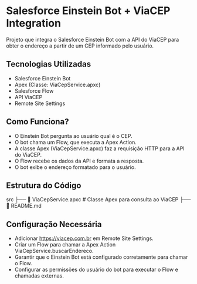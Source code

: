 # Salesforce Einstein Bot + ViaCEP Integration

Projeto que integra o Salesforce Einstein Bot com a API do ViaCEP para obter o endereço a partir de um CEP informado pelo usuário.

## Tecnologias Utilizadas
- Salesforce Einstein Bot
- Apex (Classe: ViaCepService.apxc)
- Salesforce Flow
- API ViaCEP
- Remote Site Settings

## Como Funciona?
- O Einstein Bot pergunta ao usuário qual é o CEP.
- O bot chama um Flow, que executa a Apex Action.
- A classe Apex (ViaCepService.apxc) faz a requisição HTTP para a API do ViaCEP.
- O Flow recebe os dados da API e formata a resposta.
- O bot exibe o endereço formatado para o usuário.

## Estrutura do Código
src
├── 📜 ViaCepService.apxc   # Classe Apex para consulta ao ViaCEP
├── 📜 README.md            

## Configuração Necessária
- Adicionar https://viacep.com.br em Remote Site Settings.
- Criar um Flow para chamar a Apex Action ViaCepService.buscarEndereco.
- Garantir que o Einstein Bot está configurado corretamente para chamar o Flow.
- Configurar as permissões do usuário do bot para executar o Flow e chamadas externas.